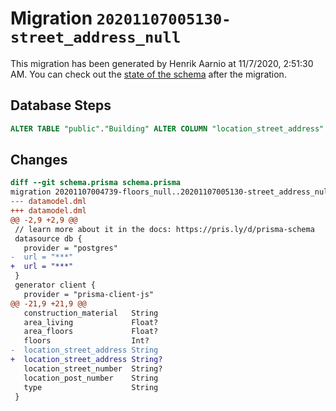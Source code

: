# Migration `20201107005130-street_address_null`

This migration has been generated by Henrik Aarnio at 11/7/2020, 2:51:30 AM.
You can check out the [state of the schema](./schema.prisma) after the migration.

## Database Steps

```sql
ALTER TABLE "public"."Building" ALTER COLUMN "location_street_address" DROP NOT NULL
```

## Changes

```diff
diff --git schema.prisma schema.prisma
migration 20201107004739-floors_null..20201107005130-street_address_null
--- datamodel.dml
+++ datamodel.dml
@@ -2,9 +2,9 @@
 // learn more about it in the docs: https://pris.ly/d/prisma-schema
 datasource db {
   provider = "postgres"
-  url = "***"
+  url = "***"
 }
 generator client {
   provider = "prisma-client-js"
@@ -21,9 +21,9 @@
   construction_material   String
   area_living             Float?
   area_floors             Float?
   floors                  Int?
-  location_street_address String
+  location_street_address String?
   location_street_number  String?
   location_post_number    String
   type                    String
 }
```


